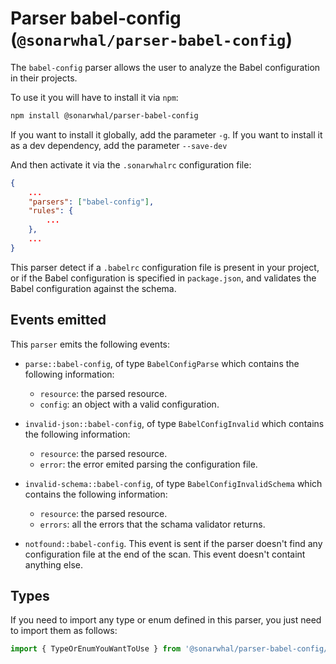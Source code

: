 # Parser babel-config (`@sonarwhal/parser-babel-config`)

The `babel-config` parser allows the user to analyze the
Babel configuration in their projects.

To use it you will have to install it via `npm`:

```bash
npm install @sonarwhal/parser-babel-config
```

If you want to install it globally, add the parameter `-g`.
If you want to install it as a dev dependency, add the parameter `--save-dev`

And then activate it via the `.sonarwhalrc` configuration file:

```json
{
    ...
    "parsers": ["babel-config"],
    "rules": {
        ...
    },
    ...
}
```

This parser detect if a `.babelrc` configuration file is present in your
project, or if the Babel configuration is specified in `package.json`, and validates the Babel configuration against the schema.

## Events emitted

This `parser` emits the following events:

* `parse::babel-config`, of type `BabelConfigParse`
  which contains the following information:

  * `resource`: the parsed resource.
  * `config`: an object with a valid configuration.

* `invalid-json::babel-config`, of type `BabelConfigInvalid`
  which contains the following information:

  * `resource`: the parsed resource.
  * `error`: the error emited parsing the configuration file.

* `invalid-schema::babel-config`, of type `BabelConfigInvalidSchema`
  which contains the following information:

  * `resource`: the parsed resource.
  * `errors`: all the errors that the schama validator returns.

* `notfound::babel-config`. This event is sent if the parser doesn't
  find any configuration file at the end of the scan.
  This event doesn't containt anything else.

## Types

If you need to import any type or enum defined in this parser, you just need to
import them as follows:

```ts
import { TypeOrEnumYouWantToUse } from '@sonarwhal/parser-babel-config/dist/src/types';
```
